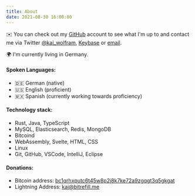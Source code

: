 ```yaml
---
title: About
date: 2021-08-30 16:00:00
---
```



✉️ You can check out my [GitHub](https://github.com/KaiWitt) account to see what I'm up to and contact me via Twitter [@kai_wolfram](https://twitter.com/kai_wolfram), [Keybase](https://keybase.io/kaiwitt) or [email](mailto:kaiwolfram@protonmail.com).

🌍 I'm currently living in Germany.


#### Spoken Languages:
- 🇩🇪 German (native)
- 🇺🇸 English (proficient)
- 🇲🇽 Spanish (currently working towards proficiency)

#### Technology stack:
- Rust, Java, TypeScript
- MySQL, Elasticsearch, Redis, MongoDB
- Bitcoind
- WebAssembly, Svelte, HTML, CSS
- Linux
- Git, GitHub, VSCode, IntelliJ, Eclipse

#### Donations:
- Bitcoin address: [bc1qrhxputc6t45w8p2j8k7ke72a9zgqgt3q5gkgat](bitcoin:bc1qrhxputc6t45w8p2j8k7ke72a9zgqgt3q5gkgat)
- Lightning Address: kai@bitrefill.me